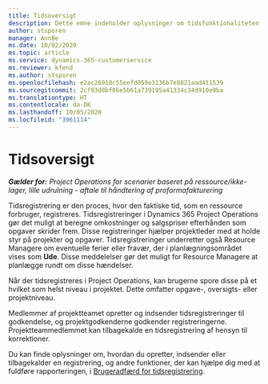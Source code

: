 ```yaml
---
title: Tidsoversigt
description: Dette emne indeholder oplysninger om tidsfunktionaliteten i Dynamics 365 Project Operations.
author: stsporen
manager: AnnBe
ms.date: 10/02/2020
ms.topic: article
ms.service: dynamics-365-customerservice
ms.reviewer: kfend
ms.author: stsporen
ms.openlocfilehash: e2ac26910c55eefd059e3136b7e8821aad411539
ms.sourcegitcommit: 2cf93d8bf0be5b61a739195a41334c34d910e9ba
ms.translationtype: HT
ms.contentlocale: da-DK
ms.lasthandoff: 10/05/2020
ms.locfileid: "3961114"
---
```

# <a name="time-overview"></a>Tidsoversigt

_**Gælder for:** Project Operations for scenarier baseret på ressource/ikke-lager, lille udrulning - aftale til håndtering af proformafakturering_

Tidsregistrering er den proces, hvor den faktiske tid, som en ressource forbruger, registreres. Tidsregistreringer i Dynamics 365 Project Operations gør det muligt at beregne omkostninger og salgspriser efterhånden som opgaver skrider frem. Disse registreringer hjælper projektleder med at holde styr på projekter og opgaver. Tidsregistreringer underretter også Resource Managere om eventuelle ferier eller fravær, der i planlægningsområdet vises som **Ude**. Disse meddelelser gør det muligt for Resource Managere at planlægge rundt om disse hændelser.

Når der tidsregistreres i Project Operations, kan brugerne spore disse på et hvilket som helst niveau i projektet. Dette omfatter opgave-, oversigts- eller projektniveau.

Medlemmer af projektteamet opretter og indsender tidsregistreringer til godkendelse, og projektgodkenderne godkender registreringerne. Projektteammedlemmet kan tilbagekalde en tidsregistrering af hensyn til korrektioner.

Du kan finde oplysninger om, hvordan du opretter, indsender eller tilbagekalder en registrering, og andre funktioner, der kan hjælpe dig med at fuldføre rapporteringen, i [Brugeradfærd for tidsregistrering](ui-behavior-time.md).

